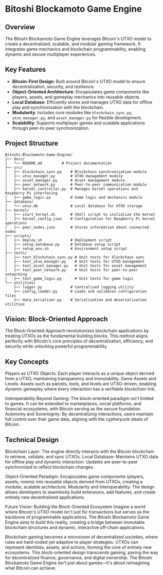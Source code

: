 # Bitoshi Blockamoto Game Engine

## Overview

The Bitoshi Blockamoto Game Engine leverages Bitcoin's UTXO model to create a decentralized, scalable, and modular gaming framework. It integrates game mechanics and blockchain programmability, enabling dynamic and secure multiplayer experiences.

## Key Features

- **Bitcoin-First Design**: Built around Bitcoin's UTXO model to ensure decentralization, security, and resilience.
- **Object-Oriented Architecture**: Encapsulates game components like players, assets, and gameplay mechanics into reusable objects.
- **Local Database**: Efficiently stores and manages UTXO data for offline play and synchronization with the blockchain.
- **Modularity**: Includes core modules like `blockchain_sync.py`, `utxo_manager.py`, and `asset_manager.py` for flexible development.
- **Scalability**: Supports multiplayer games and scalable applications through peer-to-peer synchronization.

## Project Structure

```plaintext
Bitoshi-Blockamoto-Game-Engine/
├── docs/
│   └── README.md         # Project documentation
├── src/
│   ├── blockchain_sync.py    # Blockchain synchronization module
│   ├── utxo_manager.py       # UTXO management module
│   ├── asset_manager.py      # Asset management module
│   ├── peer_network.py       # Peer-to-peer communication module
│   ├── kernel_controller.py  # Manages kernel operations and Raspberry Pi interfacing
│   ├── game_logic.py         # Game logic and mechanics module
├── database/
│   └── utxo.db               # Local database for UTXO storage
├── kernel/
│   ├── start_kernel.sh       # Shell script to initialize the kernel
│   ├── kernel_config.json    # Configuration for Raspberry Pi kernel operations
│   ├── peer_nodes.json       # Stores information about connected nodes
├── scripts/
│   ├── deploy.sh             # Deployment script
│   ├── setup_database.py     # Database setup script
│   ├── setup_env.sh          # Environment setup script
├── tests/
│   ├── test_blockchain_sync.py # Unit tests for blockchain sync
│   ├── test_utxo_manager.py    # Unit tests for UTXO management
│   ├── test_asset_manager.py   # Unit tests for asset management
│   ├── test_peer_network.py    # Unit tests for peer-to-peer networking
│   ├── test_game_logic.py      # Unit tests for game logic
└── utilities/
    ├── logger.py             # Centralized logging utility
    ├── config_loader.py      # Loads and validates configuration files
    ├── data_serializer.py    # Serialization and deserialization utilities

```
## Vision: Block-Oriented Approach

The Block-Oriented Approach revolutionizes blockchain applications by treating UTXOs as the fundamental building blocks. This method aligns perfectly with Bitcoin's core principles of decentralization, efficiency, and security while unlocking powerful programmability.

## Key Concepts

Players as UTXO Objects: Each player interacts as a unique object derived from a UTXO, maintaining transparency and immutability.
Game Assets and Levels: Assets such as parcels, tools, and levels are UTXO-driven, enabling dynamic gameplay where every interaction has a verifiable blockchain link.

Interoperability Beyond Gaming: The block-oriented paradigm isn't limited to games. It can be extended to marketplaces, social platforms, and financial ecosystems, with Bitcoin serving as the secure foundation.
Autonomy and Sovereignty: By decentralizing interactions, users maintain full control over their game data, aligning with the cypherpunk ideals of Bitcoin.

## Technical Design

Blockchain Layer: The engine directly interacts with the Bitcoin blockchain to retrieve, validate, and sync UTXOs.
Local Database: Maintains UTXO data for offline play and dynamic interaction. Updates are peer-to-peer synchronized to reflect blockchain changes.

Object-Oriented Paradigm: Encapsulates game components (players, assets, rooms) into reusable objects derived from UTXOs, creating a modular, scalable architecture.
Modularity and Interoperability: The design allows developers to seamlessly build extensions, add features, and create entirely new decentralized applications.

Future Vision: Building the Block-Oriented Ecosystem
Imagine a world where Bitcoin's UTXO model isn't just for transactions but serves as the backbone of programmable applications. The Bitoshi Blockamoto Game Engine aims to build this reality, creating a bridge between immutable blockchain structures and dynamic, interactive off-chain applications.

Blockchain gaming becomes a microcosm of decentralized societies, where rules are hard-coded yet adaptive to player strategies.
UTXOs can represent identities, assets, and actions, forming the core of entirely new ecosystems.
This block-oriented design transcends gaming, paving the way for decentralized finance, governance, and digital ownership.
The Bitoshi Blockamoto Game Engine isn't just about games—it's about reimagining what Bitcoin can achieve.


